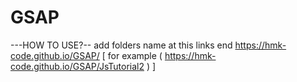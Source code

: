 # GSAP

---HOW TO USE?--
add folders name at this links end  https://hmk-code.github.io/GSAP/  [ for example ( https://hmk-code.github.io/GSAP/JsTutorial2 ) ]

